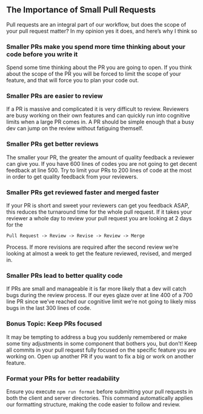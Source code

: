 ## The Importance of Small Pull Requests


Pull requests are an integral part of our workflow, but does the scope of your pull request matter?  In my opinion yes it does, and here’s why I think so

### Smaller PRs make you spend more time thinking about your code before you write it

Spend some time thinking about the PR you are going to open.  If you think about the scope of the PR you will be forced to limit the scope of your feature, and that will force you to plan your code out.

### Smaller PRs are easier to review

If a PR is massive and complicated it is very difficult to review.  Reviewers are busy working on their own features and can quickly run into cognitive limits when a large PR comes in.  A PR should be simple enough that a busy dev can jump on the review without fatiguing themself.

### Smaller PRs get better reviews

The smaller your PR, the greater the amount of quality feedback a reviewer can give you.  If you have 600 lines of codes you are not going to get decent feedback at line 500.  Try to limit your PRs to 200 lines of code at the most in order to get quality feedback from your reviewers.

### Smaller PRs get reviewed faster and merged faster

If your PR is short and sweet your reviewers can get you feedback ASAP, this reduces the turnaround time for the whole pull request.  If it takes your reviewer a whole day to review your pull request you are looking at 2 days for the 

	Pull Request -> Review -> Revise -> Review -> Merge

Process.  If more revisions are required after the second review we’re looking at almost a week to get the feature reviewed, revised, and merged in.

### Smaller PRs lead to better quality code

If PRs are small and manageable it is far more likely that a dev will catch bugs during the review process.  If our eyes glaze over at line 400 of a 700 line PR since we’ve reached our cognitive limit we’re not going to likely miss bugs in the last 300 lines of code.

### Bonus Topic:  Keep PRs focused

It may be tempting to address a bug you suddenly remembered or make some tiny adjustments in some component that bothers you, but don’t!  Keep all commits in your pull request fully focused on the specific feature you are working on.  Open up another PR if you want to fix a big or work on another feature.

### Format your PRs for better readability

Ensure you execute `npm run format` before submitting your pull requests in both the client and server directories. This command automatically applies our formatting structure, making the code easier to follow and review.
